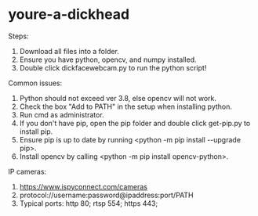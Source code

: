 # youre-a-dickhead
Steps:
1. Download all files into a folder.
2. Ensure you have python, opencv, and numpy installed.
3. Double click dickfacewebcam.py to run the python script!

Common issues:
1. Python should not exceed ver 3.8, else opencv will not work.
2. Check the box "Add to PATH" in the setup when installing python.
3. Run cmd as administrator.
4. If you don't have pip, open the pip folder and double click get-pip.py to install pip.
5. Ensure pip is up to date by running <python -m pip install --upgrade pip>.
6. Install opencv by calling <python -m pip install opencv-python>.

IP cameras:
1. https://www.ispyconnect.com/cameras
2. protocol://username:password@ipaddress:port/PATH
3. Typical ports: http 80; rtsp 554; https 443;
